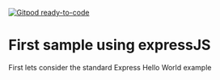 [![Gitpod ready-to-code](https://img.shields.io/badge/Gitpod-ready--to--code-blue?logo=gitpod)](https://gitpod.io/#https://github.com/pegedi/expressjs)

# First sample using expressJS
First lets consider the standard Express Hello World example
